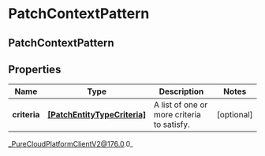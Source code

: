 # PatchContextPattern

## PatchContextPattern

## Properties

|Name | Type | Description | Notes|
|------------ | ------------- | ------------- | -------------|
| **criteria** | [**[PatchEntityTypeCriteria]**]([PatchEntityTypeCriteria]) | A list of one or more criteria to satisfy. | [optional] |



_PureCloudPlatformClientV2@176.0.0_

